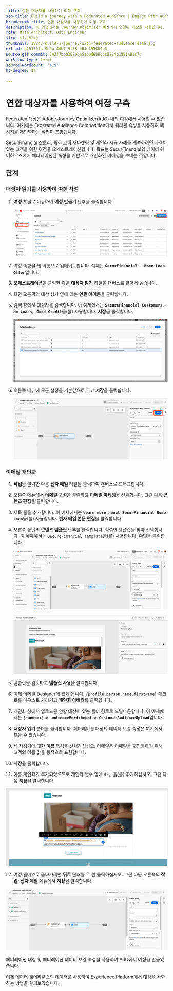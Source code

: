 ```yaml
---
title: 연합 대상자를 사용하여 여정 구축
seo-title: Build a journey with a Federated Audience | Engage with audiences directly from your data warehouse using Federated Audience Composition
breadcrumb-title: 연합 대상자를 사용하여 여정 구축
description: 이 연습에서는 Journey Optimizer 여정에서 연결된 대상을 사용합니다.
role: Data Architect, Data Engineer
jira: KT-18743
thumbnail: 18743-build-a-journey-with-federated-audience-data.jpg
exl-id: a153667a-9b3a-4db7-9f58-b83e695009e0
source-git-commit: 7e2f7bbb392eba51c0d6b9ccc8224c2081a01c7c
workflow-type: tm+mt
source-wordcount: '419'
ht-degree: 1%

---
```


# 연합 대상자를 사용하여 여정 구축

Federated 대상은 Adobe Journey Optimizer(AJO) 내의 여정에서 사용할 수 있습니다. 여기에는 Federated Audience Composition에서 쿼리된 속성을 사용하여 메시지를 개인화하는 작업이 포함됩니다.

SecurFinancial 스토리, 특히 고객 재타겟팅 및 개인화 사용 사례를 계속하려면 자격이 있는 고객을 위한 여정을 오케스트레이션합니다. 목표는 SecurFinancial의 데이터 웨어하우스에서 페더레이션된 속성을 기반으로 개인화된 이메일을 보내는 것입니다.

## 단계

### 대상자 읽기를 사용하여 여정 작성

1. **여정** 포털로 이동하여 **여정 만들기** 단추를 클릭합니다.

   ![여정 만들기](assets/create-journey.png)

2. 여정 속성을 새 이름으로 업데이트합니다. 예제는 **`SecurFinancial - Home Loan Offer`**&#x200B;입니다.

3. **오케스트레이션**&#x200B;을 클릭한 다음 **대상자 읽기** 타일을 캔버스로 끌어서 놓습니다.

4. 화면 오른쪽의 대상 상자 옆에 있는 **연필 아이콘**&#x200B;을 클릭합니다.

5. 검색 창에서 대상자를 검색합니다. 이 예제에서는 **`SecureFinancial Customers - No Loans, Good Credit`**&#x200B;을(를) 사용합니다. **저장**&#x200B;을 클릭합니다.

   ![여정 만들기](assets/select-audience.png)

6. 오른쪽 메뉴에 모든 설정을 기본값으로 두고 **저장**&#x200B;을 클릭합니다.

   ![대상자 저장 설정](assets/save-audience-settings.png)

### 이메일 개인화

1. **작업**&#x200B;을 클릭한 다음 **전자 메일** 타일을 클릭하여 캔버스로 드래그합니다.

2. 오른쪽 메뉴에서 **이메일 구성**&#x200B;을 클릭하고 **이메일 마케팅**&#x200B;을 선택합니다. 그런 다음 **콘텐츠 편집**&#x200B;을 클릭합니다.

3. 제목 줄을 추가합니다. 이 예제에서는 **`Learn more about SecurFinancial Home Loan`**&#x200B;을(를) 사용합니다. **전자 메일 본문 편집**&#x200B;을 클릭합니다.

4. 오른쪽 상단의 **콘텐츠 템플릿** 단추를 클릭합니다. 적절한 템플릿을 찾아 선택합니다. 이 예제에서는 `SecureFinancial Template`을(를) 사용합니다. **확인**&#x200B;을 클릭합니다.

   ![여정-전자 메일 구성](assets/journey-email-config.png)

   ![여정-이메일 확인](assets/journey-email-confirm.png)

5. 템플릿을 검토하고 **템플릿 사용**&#x200B;을 클릭합니다.

6. 이제 이메일 Designer에 있게 됩니다. `{profile.person.name.firstName}` 매크로를 마우스로 가리키고 **개인화 아바타**&#x200B;를 클릭합니다.

7. 개인화 창에서 업로드된 연합 대상이 있는 폴더 경로로 드릴다운합니다. 이 예제에서는 **`[sandbox] > audienceEnrichment > CustomerAudienceUpload`**&#x200B;입니다.

8. **대상자 읽기** 폴더를 클릭합니다. 페더레이션 대상의 데이터 보강 속성은 여기에서 찾을 수 있습니다.

9. 식 작성기에 대한 **이름** 특성을 선택하십시오. 이메일은 이메일을 개인화하기 위해 고객의 이름 값을 동적으로 표현합니다.

10. **저장**&#x200B;을 클릭합니다.

11. 이름 개인화가 추가되었으므로 개인화 변수 앞에 `Hi, `을(를) 추가하십시오. 그런 다음 **저장**&#x200B;을 클릭합니다.

   ![여정-이메일 저장](assets/journey-email-save.png)

12. 여정 캔버스로 돌아가려면 **뒤로** 단추를 두 번 클릭하십시오. 그런 다음 오른쪽의 **작업: 전자 메일** 메뉴에서 **저장**&#x200B;을 클릭합니다.

   ![최종 여정 저장](assets/save-final-journey.png)

페더레이션 대상 및 페더레이션 데이터 보강 속성을 사용하여 AJO에서 여정을 만들었습니다.

이제 데이터 웨어하우스의 데이터를 사용하여 Experience Platform에서 대상을 [강화](federated-audience-composition.md)하는 방법을 살펴보겠습니다.

